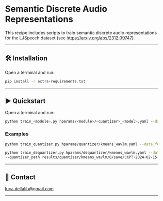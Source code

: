 # Semantic Discrete Audio Representations

This recipe includes scripts to train semantic discrete audio representations for the LJSpeech dataset (see https://arxiv.org/abs/2312.09747).

---------------------------------------------------------------------------------------------------------

## 🛠️️ Installation

Open a terminal and run:

```bash
pip install -r extra-requirements.txt
```

---------------------------------------------------------------------------------------------------------

## ▶️ Quickstart

Open a terminal and run:

```bash
python train_<module>.py hparams/<module>/<quantizer>_<model>.yaml --data_folder <path-to-data-folder>
```

### Examples

```bash
python train_quantizer.py hparams/quantizer/kmeans_wavlm.yaml --data_folder data/LJSpeech-1.1
```

```bash
python train_dequantizer.py hparams/dequantizer/kmeans_wavlm.yaml --data_folder data/LJSpeech-1.1 \
--quantizer_path results/quantizer/kmeans_wavlm/0/save/CKPT+2024-02-15+09-15-35+00/quantizer.ckpt
```

---------------------------------------------------------------------------------------------------------

## 📧 Contact

[luca.dellalib@gmail.com](mailto:luca.dellalib@gmail.com)

---------------------------------------------------------------------------------------------------------
